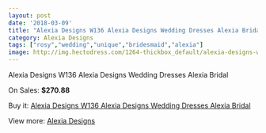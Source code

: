 ```yaml
---
layout: post
date: '2018-03-09'
title: "Alexia Designs W136 Alexia Designs Wedding Dresses Alexia Bridal"
category: Alexia Designs
tags: ["rosy","wedding","unique","bridesmaid","alexia"]
image: http://img.hectodress.com/1264-thickbox_default/alexia-designs-w136-alexia-designs-wedding-dresses-alexia-bridal.jpg
---
```

Alexia Designs W136 Alexia Designs Wedding Dresses Alexia Bridal

On Sales: **$270.88**
<a href="https://www.hectodress.com/alexia-designs/786-alexia-designs-w136-alexia-designs-wedding-dresses-alexia-bridal.html"><amp-img layout="responsive" width="600" height="600" src="//img.hectodress.com/1264-thickbox_default/alexia-designs-w136-alexia-designs-wedding-dresses-alexia-bridal.jpg" alt="Alexia Designs W136 Alexia Designs Wedding Dresses Alexia Bridal 0" /></a>
<a href="https://www.hectodress.com/alexia-designs/786-alexia-designs-w136-alexia-designs-wedding-dresses-alexia-bridal.html"><amp-img layout="responsive" width="600" height="600" src="//img.hectodress.com/1265-thickbox_default/alexia-designs-w136-alexia-designs-wedding-dresses-alexia-bridal.jpg" alt="Alexia Designs W136 Alexia Designs Wedding Dresses Alexia Bridal 1" /></a>

Buy it: [Alexia Designs W136 Alexia Designs Wedding Dresses Alexia Bridal](https://www.hectodress.com/alexia-designs/786-alexia-designs-w136-alexia-designs-wedding-dresses-alexia-bridal.html "Alexia Designs W136 Alexia Designs Wedding Dresses Alexia Bridal")

View more: [Alexia Designs](https://www.hectodress.com/11-alexia-designs "Alexia Designs")